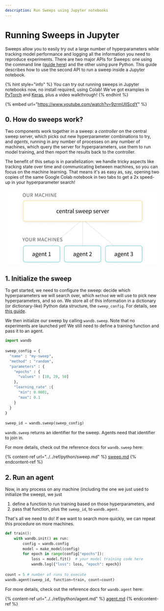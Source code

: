 ```yaml
---
description: Run Sweeps using Jupyter notebooks
---
```


# Running Sweeps in Jupyter

Sweeps allow you to easily try out a large number of hyperparameters while tracking model performance and logging all the information you need to reproduce experiments. There are two major APIs for Sweeps: one using the command line ([guide here](quickstart.md)) and the other using pure Python. This guide describes how to use the second API to run a sweep inside a Jupyter notebook.

{% hint style="info" %}
 You can try out running sweeps in Jupyter notebooks now, no install required, using Colab! We've got examples in [PyTorch](http://wandb.me/sweeps-colab) and [Keras](http://wandb.me/tf-sweeps-colab), plus a video walkthrough!
{% endhint %}

{% embed url="https://www.youtube.com/watch?v=9zrmUIlScdY" %}

## 0. How do sweeps work?

Two components work together in a sweep: a _controller_ on the central sweep server, which picks out new hyperparameter combinations to try, and _agents_, running in any number of processes on any number of machines, which query the server for hyperparameters, use them to run model training, and then report the results back to the controller.

The benefit of this setup is in parallelization: we handle tricky aspects like tracking state over time and communicating between machines, so you can focus on the machine learning. That means it's as easy as, say, opening two copies of the same Google Colab notebook in two tabs to get a 2x speed-up in your hyperparameter search!

![](<../../.gitbook/assets/image (73).png>)

## 1. Initialize the sweep

To get started, we need to configure the sweep: decide which hyperparameters we will search over, which `method` we will use to pick new hyperparameters, and so on. We store all of this information in a dictionary (or dictionary-like) Python data structure, the `sweep_config`. For details, see [this guide](https://docs.wandb.ai/guides/sweeps/configuration).

We then initialize our sweep by calling `wandb.sweep`. Note that no experiments are launched yet! We still need to define a training function and pass it to an agent.

```python
import wandb

sweep_config = {
  "name" : "my-sweep",
  "method" : "random",
  "parameters" : {
    "epochs" : {
      "values" : [10, 20, 50]
    },
    "learning_rate" :{
      "min": 0.0001,
      "max": 0.1
    }
  }
}

sweep_id = wandb.sweep(sweep_config)
```

`wandb.sweep` returns an identifier for the sweep. Agents need that identifier to join in.

For more details, check out the reference docs for `wandb.sweep` here:

{% content-ref url="../../ref/python/sweep.md" %}
[sweep.md](../../ref/python/sweep.md)
{% endcontent-ref %}

## 2. Run an agent

Now, in any process on any machine (including the one we just used to initialize the sweep), we just

1. define a function to run training based on those hyperparameters, and
2. pass that function, plus the `sweep_id`, to `wandb.agent`. 

That's all we need to do! If we want to search more quickly, we can repeat this procedure on more machines.

```python
def train():
    with wandb.init() as run:
        config = wandb.config
        model = make_model(config)
        for epoch in range(config["epochs"]):
            loss = model.fit()  # your model training code here
            wandb.log({"loss": loss, "epoch": epoch})

count = 5 # number of runs to execute
wandb.agent(sweep_id, function=train, count=count)
```

For more details, check out the reference docs for `wandb.agent` here:

{% content-ref url="../../ref/python/agent.md" %}
[agent.md](../../ref/python/agent.md)
{% endcontent-ref %}
